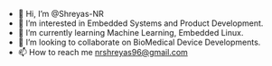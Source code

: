 - 👋 Hi, I’m @Shreyas-NR
- 👀 I’m interested in Embedded Systems and Product Development.
- 🌱 I’m currently learning Machine Learning, Embedded Linux.
- 💞️ I’m looking to collaborate on BioMedical Device Developments.
- 📫 How to reach me nrshreyas96@gmail.com

<!---
Shreyas-NR/Shreyas-NR is a ✨ special ✨ repository because its `README.md` (this file) appears on your GitHub profile.
You can click the Preview link to take a look at your changes.
--->
